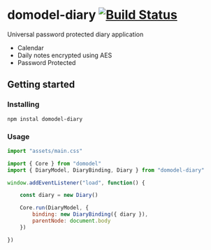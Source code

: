 # domodel-diary [![Build Status](https://travis-ci.com/thoughtsunificator/domodel-diary.svg?branch=master)](https://travis-ci.com/thoughtsunificator/domodel-diary)

Universal password protected diary application

- Calendar
- Daily notes encrypted using AES
- Password Protected

## Getting started

### Installing

```npm instal domodel-diary```

### Usage

```javascript
import "assets/main.css"

import { Core } from "domodel"
import { DiaryModel, DiaryBinding, Diary } from "domodel-diary"

window.addEventListener("load", function() {

	const diary = new Diary()

	Core.run(DiaryModel, {
		binding: new DiaryBinding({ diary }),
		parentNode: document.body
	})

})

```
